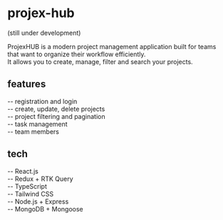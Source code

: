 # projex-hub 

(still under development)

ProjexHUB is a modern project management application built for teams <br />
that want to organize their workflow efficiently. <br />
It allows you to create, manage, filter and search your projects. <br />

## features

-- registration and login<br />
-- create, update, delete projects<br />
-- project filtering and pagination<br />
-- task management<br />
-- team members<br />

## tech

-- React.js <br />
-- Redux + RTK Query <br />
-- TypeScript <br />
-- Tailwind CSS <br />
-- Node.js + Express <br />
-- MongoDB + Mongoose <br />

